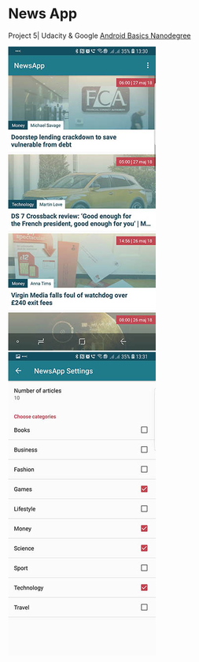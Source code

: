 # News App
Project 5| Udacity &amp; Google [Android Basics Nanodegree](https://eu.udacity.com/course/android-basics-nanodegree-by-google--nd803)

![Alt text](/screenshots/screenshot_01.jpg?raw=true "News app - screenshot 1") ![Alt text](/screenshots/screenshot_02.jpg?raw=true "News app - screenshot 2")
